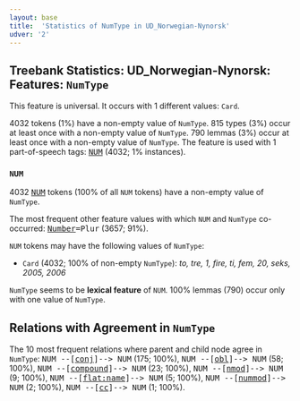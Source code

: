 ```yaml
---
layout: base
title:  'Statistics of NumType in UD_Norwegian-Nynorsk'
udver: '2'
---
```


## Treebank Statistics: UD_Norwegian-Nynorsk: Features: `NumType`

This feature is universal.
It occurs with 1 different values: `Card`.

4032 tokens (1%) have a non-empty value of `NumType`.
815 types (3%) occur at least once with a non-empty value of `NumType`.
790 lemmas (3%) occur at least once with a non-empty value of `NumType`.
The feature is used with 1 part-of-speech tags: <tt><a href="no_nynorsk-pos-NUM.html">NUM</a></tt> (4032; 1% instances).

### `NUM`

4032 <tt><a href="no_nynorsk-pos-NUM.html">NUM</a></tt> tokens (100% of all `NUM` tokens) have a non-empty value of `NumType`.

The most frequent other feature values with which `NUM` and `NumType` co-occurred: <tt><a href="no_nynorsk-feat-Number.html">Number</a></tt><tt>=Plur</tt> (3657; 91%).

`NUM` tokens may have the following values of `NumType`:

* `Card` (4032; 100% of non-empty `NumType`): <em>to, tre, 1, fire, ti, fem, 20, seks, 2005, 2006</em>

`NumType` seems to be **lexical feature** of `NUM`. 100% lemmas (790) occur only with one value of `NumType`.

## Relations with Agreement in `NumType`

The 10 most frequent relations where parent and child node agree in `NumType`:
<tt>NUM --[<tt><a href="no_nynorsk-dep-conj.html">conj</a></tt>]--> NUM</tt> (175; 100%),
<tt>NUM --[<tt><a href="no_nynorsk-dep-obl.html">obl</a></tt>]--> NUM</tt> (58; 100%),
<tt>NUM --[<tt><a href="no_nynorsk-dep-compound.html">compound</a></tt>]--> NUM</tt> (23; 100%),
<tt>NUM --[<tt><a href="no_nynorsk-dep-nmod.html">nmod</a></tt>]--> NUM</tt> (9; 100%),
<tt>NUM --[<tt><a href="no_nynorsk-dep-flat-name.html">flat:name</a></tt>]--> NUM</tt> (5; 100%),
<tt>NUM --[<tt><a href="no_nynorsk-dep-nummod.html">nummod</a></tt>]--> NUM</tt> (2; 100%),
<tt>NUM --[<tt><a href="no_nynorsk-dep-cc.html">cc</a></tt>]--> NUM</tt> (1; 100%).

